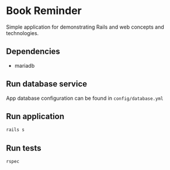 # Book Reminder
Simple application for demonstrating Rails and web concepts and technologies.

## Dependencies
- mariadb

## Run database service

App database configuration can be found in `config/database.yml`

## Run application

```bash
rails s
```

## Run tests

```bash
rspec
```